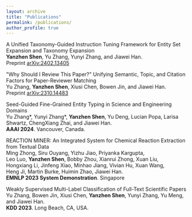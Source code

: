 ```yaml
---
layout: archive
title: "Publications"
permalink: /publications/
author_profile: true
---
```


A Unified Taxonomy-Guided Instruction Tuning Framework for Entity Set Expansion and Taxonomy Expansion \
**Yanzhen Shen**, Yu Zhang, Yunyi Zhang, and Jiawei Han. \
Preprint [arXiv:2402.13405](https://arxiv.org/abs/2402.13405)

"Why Should I Review This Paper?" Unifying Semantic, Topic, and Citation Factors for Paper-Reviewer Matching \
Yu Zhang, **Yanzhen Shen**, Xiusi Chen, Bowen Jin, and Jiawei Han. \
Preprint [arXiv:2310.14483](https://arxiv.org/abs/2310.14483)


Seed-Guided Fine-Grained Entity Typing in Science and Engineering Domains \
Yu Zhang\*, Yunyi Zhang\*, **Yanzhen Shen**, Yu Deng, Lucian Popa, Larisa Shwartz, ChengXiang Zhai, and Jiawei Han.     
**AAAI 2024**. Vancouver, Canada.

REACTION MINER: An Integrated System for Chemical Reaction Extraction from Textual Data \
Ming Zhong, Siru Ouyang, Yizhu Jiao, Priyanka Kargupta, \
Leo Luo, **Yanzhen Shen**, Bobby Zhou, Xianrui Zhong, Xuan Liu, \
Hongxiang Li, Jinfeng Xiao, Minhao Jiang, Vivian Hu, Xuan Wang, \
Heng Ji, Martin Burke, Huimin Zhao, Jiawei Han. \
**EMNLP 2023 System Demonstration**. Singapore

Weakly Supervised Multi-Label Classification of Full-Text Scientific Papers \
Yu Zhang, Bowen Jin, Xiusi Chen, **Yanzhen Shen**, Yunyi Zhang, Yu Meng, and Jiawei Han. \
**KDD 2023**. Long Beach, CA, USA.

